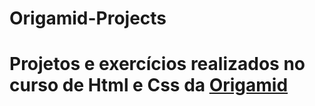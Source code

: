 # Origamid-Projects
# Projetos e exercícios realizados no curso de Html e Css da [Origamid](https://www.origamid.com/curso/html-e-css-para-iniciantes/)
